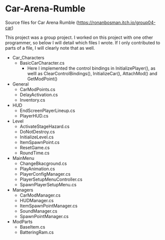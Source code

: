 # Car-Arena-Rumble
Source files for Car Arena Rumble (https://ronanbosman.itch.io/group04-car)


This project was a group project. I worked on this project with one other programmer, so below I will detail which files I wrote. If I only contributed to parts of a file, I will clearly note that as well.
- Car_Characters
  - BasicCarCharacter.cs
    - Here I implemented the control bindings in InitializePlayer(), as welll as ClearControlBindings(), InitializeCar(), AttachMod() and GetModPoint()
- General
  - CarModPoints.cs
  - DelayActivation.cs
  - Inventory.cs
- HUD
  - EndScreenPlayerLineup.cs
  - PlayerHUD.cs
- Level
  - ActivateStageHazard.cs
  - DoNotDestroy.cs
  - InitializeLevel.cs
  - ItemSpawnPoint.cs
  - ResetGame.cs
  - RoundTime.cs
- MainMenu
  - ChangeBkacground.cs
  - PlayAnimation.cs
  - PlayerConfigManager.cs
  - PlayerSetupMenuController.cs
  - SpawnPlayerSetupMenu.cs
- Managers
  - CarModManager.cs
  - HUDManager.cs
  - ItemSpawnPointManager.cs
  - SoundManager.cs
  - SpawnPointManager.cs
- ModParts
  - BaseItem.cs
  - BatteringRam.cs
